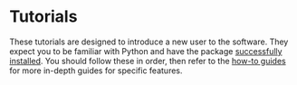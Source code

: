 # Tutorials

These tutorials are designed to introduce a new user to the software.
They expect you to be familiar with Python and have the package [successfully installed](../install.md).
You should follow these in order, then refer to the [how-to guides](../how_to/index.md) for more in-depth guides for specific features.


<!--
```{nbgallery}
---
"numbered":
---
notebook1
notebook2
notebook3
```
-->